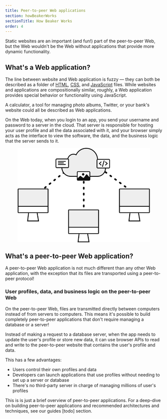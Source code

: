 ```yaml
---
title: Peer-to-peer Web applications
section: howBeakerWorks
sectionTitle: How Beaker Works
order: 4
---
```


<p class="accent">
  Static websites are an important (and fun!) part of the peer-to-peer Web, but the
  Web wouldn't be the Web without applications that provide more dynamic functionality.
</p>

## What's a Web application?

The line between website and Web application is fuzzy — they can both be described
as a folder of [HTML](todo), [CSS](todo), and [JavaScript](todo) files. While websites and
applications are compositionally similar, roughly,
a Web application provides special behavior or functionality using JavaScript.

A calculator, a tool for managing photo albums, Twitter, or your bank's website
could all be described as Web applications.

On the Web today, when you login to an app, you send your username and password
to a server in the cloud. That server is responsible for hosting your user profile and all the data
associated with it, and your browser simply acts as the interface to view the software,
the data, and the business logic that the server sends to it.

<figure>
  <img src="/img/icon/traditional-web.svg"/>
</figure>

## What's a peer-to-peer Web application?

A peer-to-peer Web application is not much different than any other Web application,
with the exception that its files are transported using a peer-to-peer protocol!

### User profiles, data, and business logic on the peer-to-peer Web

On the peer-to-peer Web, files are transmitted directly between computers instead
of from servers to computers. This means it's possible to build completely peer-to-peer
applications that don't require managing a database or a server!

Instead of making a request to a database server, when the app needs to update
the user's profile or store new data, it can use browser APIs to read and write
to the peer-to-peer website that contains the user's profile and data.

This has a few advantages:

- Users control their own profiles and data
- Developers can launch applications that use profiles without needing to set up a server or database
- There's no third-party server in charge of managing millions of user's profiles

This is is just a brief overview of peer-to-peer applications. For a deep-dive on
building peer-to-peer applications and recommended architectures and techniques, see
our guides [todo] section.
